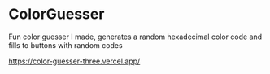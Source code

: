 # ColorGuesser

Fun color guesser I made, generates a random hexadecimal color code and fills to buttons with random codes

https://color-guesser-three.vercel.app/

